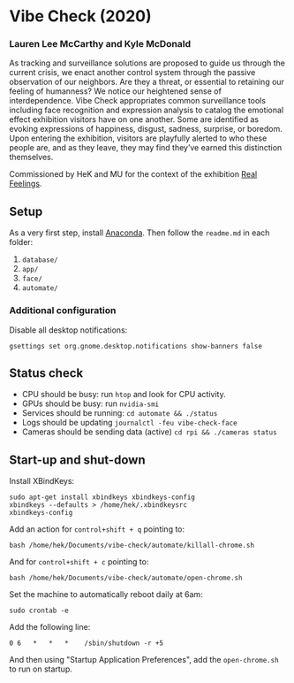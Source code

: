 # Vibe Check (2020)
### Lauren Lee McCarthy and Kyle McDonald

As tracking and surveillance solutions are proposed to guide us through the current crisis, we enact another control system through the passive observation of our neighbors. Are they a threat, or essential to retaining our feeling of humanness? We notice our heightened sense of interdependence. Vibe Check appropriates common surveillance tools including face recognition and expression analysis to catalog the emotional effect exhibition visitors have on one another. Some are identified as evoking expressions of happiness, disgust, sadness, surprise, or boredom. Upon entering the exhibition, visitors are playfully alerted to who these people are, and as they leave, they may find they’ve earned this distinction themselves.

Commissioned by HeK and MU for the context of the exhibition [Real Feelings](https://www.hek.ch/en/program/events-en/event/opening-real-feelings.html).

## Setup

As a very first step, install [Anaconda](https://www.anaconda.com/). Then follow the `readme.md` in each folder:

1. `database/`
2. `app/`
3. `face/`
4. `automate/`

### Additional configuration

Disable all desktop notifications:

```
gsettings set org.gnome.desktop.notifications show-banners false
```

## Status check

* CPU should be busy: run `htop` and look for CPU activity.
* GPUs should be busy: run `nvidia-smi`
* Services should be running: `cd automate && ./status`
* Logs should be updating `journalctl -feu vibe-check-face`
* Cameras should be sending data (active) `cd rpi && ./cameras status`

## Start-up and shut-down

Install XBindKeys:

```
sudo apt-get install xbindkeys xbindkeys-config
xbindkeys --defaults > /home/hek/.xbindkeysrc
xbindkeys-config
```

Add an action for `control+shift + q` pointing to:

```
bash /home/hek/Documents/vibe-check/automate/killall-chrome.sh
```

And for `control+shift + c` pointing to:

```
bash /home/hek/Documents/vibe-check/automate/open-chrome.sh
```

Set the machine to automatically reboot daily at 6am:

```
sudo crontab -e
```

Add the following line:

```
0 6   *   *   *    /sbin/shutdown -r +5
```

And then using "Startup Application Preferences", add the `open-chrome.sh` to run on startup.
